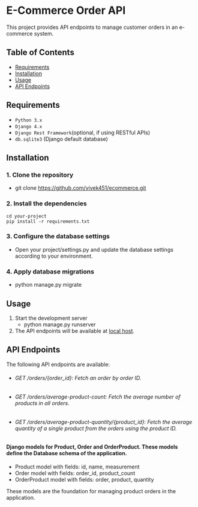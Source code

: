 # E-Commerce Order API

This project provides API endpoints to manage customer orders in an e-commerce system.

## Table of Contents

- [Requirements](#requirements)
- [Installation](#installation)
- [Usage](#usage)
- [API Endpoints](#api-endpoints)

## Requirements

- `Python 3.x`
- `Django 4.x`
- `Django Rest Framework`(optional, if using RESTful APIs)
- `db.sqlite3` (Django default database)

## Installation

### 1. Clone the repository
  - git clone https://github.com/vivek451/ecommerce.git

### 2. Install the dependencies
    cd your-project
    pip install -r requirements.txt
### 3. Configure the database settings
- Open your project/settings.py and update the database settings according to your environment.

### 4. Apply database migrations
- python manage.py migrate

## Usage
1. Start the development server
    - python manage.py runserver
2. The API endpoints will be available at [local host](http://localhost:8000/).

## API Endpoints
The following API endpoints are available:

- ###### GET /orders/{order_id}: Fetch an order by order ID.
- ###### GET /orders/average-product-count: Fetch the average number of products in all orders.
- ###### GET /orders/average-product-quantity/{product_id}: Fetch the average quantity of a single product from the orders using the product ID.


#### Django models for Product, Order and OrderProduct. These models define the Database schema of the application.
- Product model with fields: id, name, measurement
- Order model with fields: order_id, product_count
- OrderProduct model with fields: order, product, quantity

These models are the foundation for managing product orders in the application.